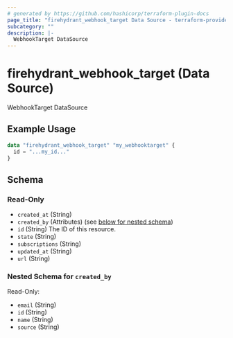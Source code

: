 ```yaml
---
# generated by https://github.com/hashicorp/terraform-plugin-docs
page_title: "firehydrant_webhook_target Data Source - terraform-provider-firehydrant"
subcategory: ""
description: |-
  WebhookTarget DataSource
---
```


# firehydrant_webhook_target (Data Source)

WebhookTarget DataSource

## Example Usage

```terraform
data "firehydrant_webhook_target" "my_webhooktarget" {
  id = "...my_id..."
}
```

<!-- schema generated by tfplugindocs -->
## Schema

### Read-Only

- `created_at` (String)
- `created_by` (Attributes) (see [below for nested schema](#nestedatt--created_by))
- `id` (String) The ID of this resource.
- `state` (String)
- `subscriptions` (String)
- `updated_at` (String)
- `url` (String)

<a id="nestedatt--created_by"></a>
### Nested Schema for `created_by`

Read-Only:

- `email` (String)
- `id` (String)
- `name` (String)
- `source` (String)
